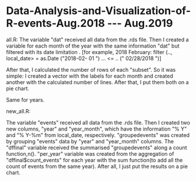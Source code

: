# Data-Analysis-and-Visualization-of-R-events-Aug.2018 --- Aug.2019

all.R:
The variable "dat" received all data from the .rds file. Then I created a variable for each month of the year with the same information "dat" but filtered with its date limitation .
[for example, 2018 February: filter (.., local_date> = as.Date ("2018-02- 01 ") ... <= .. (" 02/28/2018 ")]

After that, I calculated the number of rows of each "subset". So it was simple: I created a vector with the labels for each month and created another with the calculated number of lines. After that, I put them both on a pie chart.

Same for years.


new_all.R:

The variable "events" received all data from the .rds file. Then I created two new columns, "year" and "year_month", which have the information "% Y" and "% Y-%m" from local_date, respectively. "groupedevents"  was created by grouping "events" data by "year" and "year_month" columns. The "dffinal" variable received the summarised "groupedevents" along a count function,n(). "per_year" variable was created from the aggregation of "dffinal$count_events" for each year with the sum function(to add all the count of events from the same year). After all, I just put the results on a pie chart.

